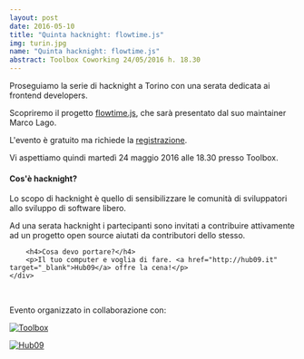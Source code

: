 ```yaml
---
layout: post
date: 2016-05-10
title: "Quinta hacknight: flowtime.js"
img: turin.jpg
name: "Quinta hacknight: flowtime.js"
abstract: Toolbox Coworking 24/05/2016 h. 18.30
---
```


<div class="row">
    <div class="col-lg-12">
        <p>Proseguiamo la serie di hacknight a Torino con una serata dedicata ai frontend developers. </p>
        <p>Scopriremo il progetto <a href="https://github.com/marcolago/flowtime.js" target="_blank">flowtime.js</a>, che sarà presentato dal suo maintainer Marco Lago.</p>
        <p>L'evento è gratuito ma richiede la <a target="_blank" href="https://www.eventbrite.com/e/biglietti-torino-hacknight-flowtimejs-25353801904">registrazione</a>.</p>
        <p>Vi aspettiamo quindi martedì 24 maggio 2016 alle 18.30 presso Toolbox.</p>
    </div>
</div>

<div class="row">
    <div class="col-lg-12">
        <h4>Cos'è hacknight?</h4>
        <p>Lo scopo di hacknight è quello di sensibilizzare le comunità di sviluppatori allo sviluppo di software libero.</p>
        <p>Ad una serata hacknight i partecipanti sono invitati a contribuire attivamente ad un progetto open source aiutati da contributori dello stesso.</p>

        <h4>Cosa devo portare?</h4>
        <p>Il tuo computer e voglia di fare. <a href="http://hub09.it" target="_blank">Hub09</a> offre la cena!</p>
    </div>
</div>

<div class="row">
    <div class="col-lg-12">
        <p><br></p>
        <p>Evento organizzato in collaborazione con:</p>
        <p><a href="http://toolboxoffice.it" target="_blank"><img src="http://www.toolboxoffice.it/img/logo.jpg" alt="Toolbox"></a></p>
        <p><a href="http://hub09.it" target="_blank"><img src="http://staging.hub09.it/wp-content/uploads/2015/01/hub09-dark1.png" alt="Hub09"></a></p>
    </div>
</div>
